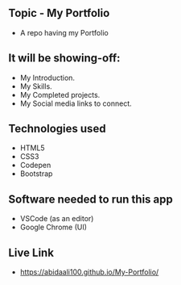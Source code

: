 
## Topic - My Portfolio
- A repo having my Portfolio
 
## It will be showing-off:
- My Introduction.
- My Skills.
- My Completed projects.
- My Social media links to connect.
  
## Technologies used
- HTML5 
- CSS3
- Codepen
- Bootstrap

## Software needed to run this app
- VSCode (as an editor)
- Google Chrome (UI)

## Live Link
- https://abidaali100.github.io/My-Portfolio/
